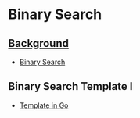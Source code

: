 # Binary Search

## [Background](https://leetcode.com/explore/learn/card/binary-search/138/background/971/)

* [Binary Search](bs/search.go)

## Binary Search Template I

* [Template in Go](bs/tmpl1/search.go)